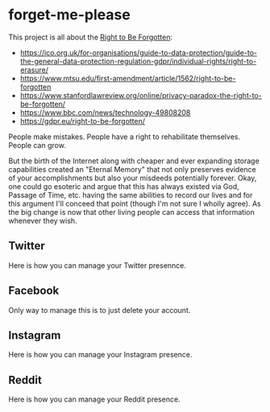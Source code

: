 # forget-me-please

This project is all about the [Right to Be Forgotten](https://en.wikipedia.org/wiki/Right_to_be_forgotten):

- https://ico.org.uk/for-organisations/guide-to-data-protection/guide-to-the-general-data-protection-regulation-gdpr/individual-rights/right-to-erasure/
- https://www.mtsu.edu/first-amendment/article/1562/right-to-be-forgotten
- https://www.stanfordlawreview.org/online/privacy-paradox-the-right-to-be-forgotten/
- https://www.bbc.com/news/technology-49808208
- https://gdpr.eu/right-to-be-forgotten/

People make mistakes. People have a right to rehabilitate themselves. People can grow.

But the birth of the Internet along with cheaper and ever expanding storage capabilities created an "Eternal Memory" that not only preserves evidence of your accomplishments but also your misdeeds potentially forever. Okay, one could go esoteric and argue that this has always existed via God, Passage of Time, etc. having the same abilities to record our lives and for this argument I'll conceed that point (though I'm not sure I wholly agree). As the big change is now that other living people can access that information whenever they wish. 

## Twitter

Here is how you can manage your Twitter presennce.

## Facebook

Only way to manage this is to just delete your account.

## Instagram

Here is how you can manage your Instagram presence.

## Reddit

Here is how you can manage your Reddit presence.
